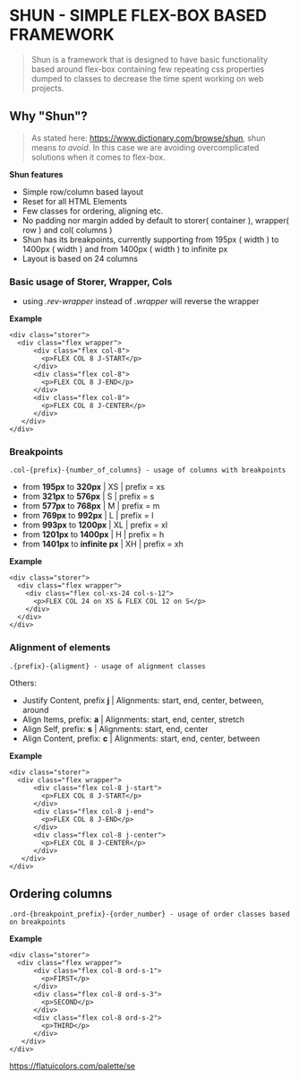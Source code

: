 # SHUN - SIMPLE FLEX-BOX BASED FRAMEWORK
> Shun is a framework that is designed to have basic functionality
> based around flex-box containing few repeating css properties dumped to classes
> to decrease the time spent working on web projects.

## Why "Shun"?
> As stated here: https://www.dictionary.com/browse/shun, shun means *to avoid*.
> In this case we are avoiding overcomplicated solutions when it comes to flex-box.

**Shun features**
- Simple row/column based layout
- Reset for all HTML Elements
- Few classes for ordering, aligning etc.
- No padding nor margin added by default to storer( container ), wrapper( row ) and col( columns )
- Shun has its breakpoints, currently supporting from 195px ( width ) to 1400px ( width ) and from 1400px ( width ) to infinite px
- Layout is based on 24 columns


### Basic usage of Storer, Wrapper, Cols
- using *.rev-wrapper* instead of *.wrapper* will reverse the wrapper

**Example**
```
<div class="storer">
  <div class="flex wrapper">
      <div class="flex col-8">
        <p>FLEX COL 8 J-START</p>
      </div>
      <div class="flex col-8">
        <p>FLEX COL 8 J-END</p>
      </div>
      <div class="flex col-8">
        <p>FLEX COL 8 J-CENTER</p>
      </div>
   </div>
</div>
```

### Breakpoints
```
.col-{prefix}-{number_of_columns} - usage of columns with breakpoints
```
- from **195px** to **320px** | XS | prefix = xs
- from **321px** to **576px** | S | prefix = s
- from **577px** to **768px** | M | prefix = m
- from **769px** to **992px** | L | prefix = l
- from **993px** to **1200px** | XL | prefix = xl
- from **1201px** to **1400px** | H | prefix = h
- from **1401px** to **infinite px** | XH | prefix = xh

**Example**
```
<div class="storer">
  <div class="flex wrapper">
    <div class="flex col-xs-24 col-s-12">
      <p>FLEX COL 24 on XS & FLEX COL 12 on S</p>
    </div>
  </div>
</div>
```

### Alignment of elements
```
.{prefix}-{aligment} - usage of alignment classes
```
Others:
- Justify Content, prefix **j** | Alignments: start, end, center, between, around
- Align Items, prefix: **a** | Alignments: start, end, center, stretch
- Align Self, prefix: **s** | Alignments: start, end, center
- Align Content, prefix: **c** | Alignments: start, end, center, between

**Example**
```
<div class="storer">
  <div class="flex wrapper">
      <div class="flex col-8 j-start">
        <p>FLEX COL 8 J-START</p>
      </div>
      <div class="flex col-8 j-end">
        <p>FLEX COL 8 J-END</p>
      </div>
      <div class="flex col-8 j-center">
        <p>FLEX COL 8 J-CENTER</p>
      </div>
   </div>
</div>
```

## Ordering columns
```
.ord-{breakpoint_prefix}-{order_number} - usage of order classes based on breakpoints
```
**Example**
```
<div class="storer">
  <div class="flex wrapper">
      <div class="flex col-8 ord-s-1">
        <p>FIRST</p>
      </div>
      <div class="flex col-8 ord-s-3">
        <p>SECOND</p>
      </div>
      <div class="flex col-8 ord-s-2">
        <p>THIRD</p>
      </div>
   </div>
</div>
```

https://flatuicolors.com/palette/se
